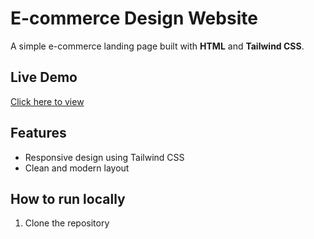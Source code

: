 # E-commerce Design Website

A simple e-commerce landing page built with **HTML** and **Tailwind CSS**.

## Live Demo
[Click here to view](https://marya69.github.io/E-commerce-design-website/)

## Features
- Responsive design using Tailwind CSS
- Clean and modern layout

## How to run locally
1. Clone the repository
